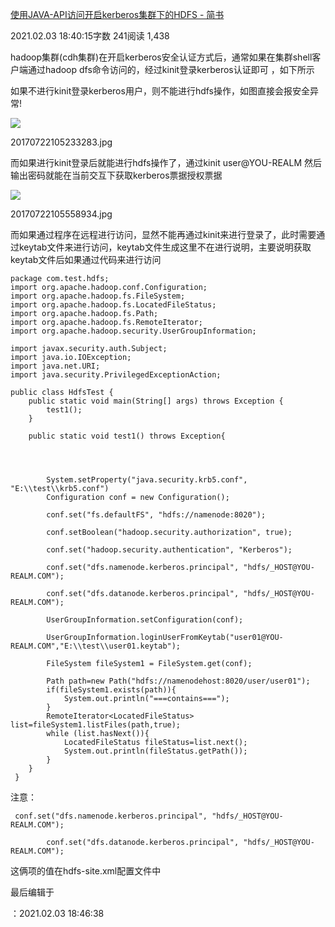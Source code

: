[使用JAVA-API访问开启kerberos集群下的HDFS - 简书](https://www.jianshu.com/p/2243abf0fe48) 

2021.02.03 18:40:15字数 241阅读 1,438

hadoop集群(cdh集群)在开启kerberos安全认证方式后，通常如果在集群shell客户端通过hadoop dfs命令访问的，经过kinit登录kerberos认证即可 ，如下所示

如果不进行kinit登录kerberos用户，则不能进行hdfs操作，如图直接会报安全异常!

![](https://clipper-1322362908.cos.ap-shanghai.myqcloud.com/images/20231126/2c4b2673-a60f-4ecd-b6f2-512f02b954dc.webp)

20170722105233283.jpg

而如果进行kinit登录后就能进行hdfs操作了，通过kinit user@YOU-REALM 然后输出密码就能在当前交互下获取kerberos票据授权票据

  

![](https://clipper-1322362908.cos.ap-shanghai.myqcloud.com/images/20231126/aa04f44c-9878-4b11-bccb-b530b5ca2572.webp)

20170722105558934.jpg

而如果通过程序在远程进行访问，显然不能再通过kinit来进行登录了，此时需要通过keytab文件来进行访问，keytab文件生成这里不在进行说明，主要说明获取keytab文件后如果通过代码来进行访问

```
package com.test.hdfs;
import org.apache.hadoop.conf.Configuration;
import org.apache.hadoop.fs.FileSystem;
import org.apache.hadoop.fs.LocatedFileStatus;
import org.apache.hadoop.fs.Path;
import org.apache.hadoop.fs.RemoteIterator;
import org.apache.hadoop.security.UserGroupInformation;

import javax.security.auth.Subject;
import java.io.IOException;
import java.net.URI;
import java.security.PrivilegedExceptionAction;

public class HdfsTest {
    public static void main(String[] args) throws Exception {
        test1();
    }
    
    public static void test1() throws Exception{
        
        
        
        
        System.setProperty("java.security.krb5.conf", "E:\\test\\krb5.conf")
        Configuration conf = new Configuration();
        
        conf.set("fs.defaultFS", "hdfs://namenode:8020");
        
        conf.setBoolean("hadoop.security.authorization", true);
        
        conf.set("hadoop.security.authentication", "Kerberos");
        
        conf.set("dfs.namenode.kerberos.principal", "hdfs/_HOST@YOU-REALM.COM");
        
        conf.set("dfs.datanode.kerberos.principal", "hdfs/_HOST@YOU-REALM.COM");
        
        UserGroupInformation.setConfiguration(conf);
        
        UserGroupInformation.loginUserFromKeytab("user01@YOU-REALM.COM","E:\\test\\user01.keytab");
        
        FileSystem fileSystem1 = FileSystem.get(conf);
        
        Path path=new Path("hdfs://namenodehost:8020/user/user01");
        if(fileSystem1.exists(path)){
            System.out.println("===contains===");
        }
        RemoteIterator<LocatedFileStatus> list=fileSystem1.listFiles(path,true);
        while (list.hasNext()){
            LocatedFileStatus fileStatus=list.next();
            System.out.println(fileStatus.getPath());
        }
    } 
 } 
```

注意：

```
 conf.set("dfs.namenode.kerberos.principal", "hdfs/_HOST@YOU-REALM.COM");
        
        conf.set("dfs.datanode.kerberos.principal", "hdfs/_HOST@YOU-REALM.COM"); 
```

这俩项的值在hdfs-site.xml配置文件中

最后编辑于

：2021.02.03 18:46:38
